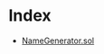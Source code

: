 # Index

<!-- START_INDEX -->
- [NameGenerator.sol](./NameGenerator.sol/index.md)
<!-- END_INDEX -->
